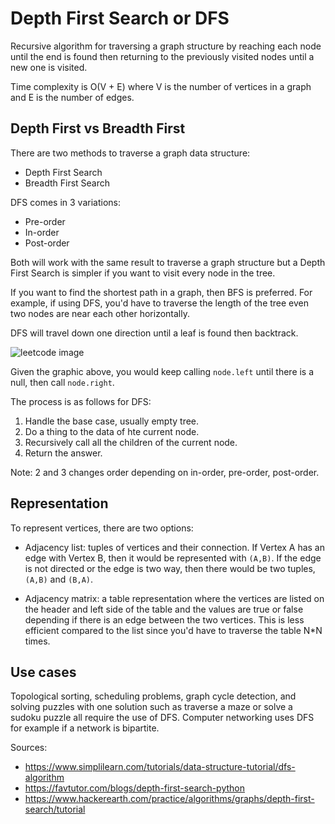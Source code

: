 # Depth First Search or DFS

Recursive algorithm for traversing a graph structure by
reaching each node until the end is found then returning to the previously
visited nodes until a new one is visited.

Time complexity is O(V + E) where V is the number of vertices in a
graph and E is the number of edges.

## Depth First vs Breadth First

There are two methods to traverse a graph data structure:

- Depth First Search
- Breadth First Search

DFS comes in 3 variations:

- Pre-order
- In-order
- Post-order

Both will work with the same result to traverse a graph structure but a Depth
First Search is simpler if you want to visit every node in the tree.

If you want to find the shortest path in a graph, then BFS is preferred.  For
example, if using DFS, you'd have to traverse the length of the tree even
two nodes are near each other horizontally.

DFS will travel down one direction until a leaf is found then backtrack.

![leetcode image](https://leetcode.com/explore/interview/card/leetcodes-interview-crash-course-data-structures-and-algorithms/707/traversals-trees-graphs/Figures/DSA/Chapter_5/25_1.png)

Given the graphic above, you would keep calling `node.left` until there is a
null, then call `node.right`.  

The process is as follows for DFS:

1. Handle the base case, usually empty tree.  
2. Do a thing to the data of hte current node.  
3. Recursively call all the children of the current node.  
4. Return the answer.  

Note: 2 and 3 changes order depending on in-order, pre-order, post-order.  

## Representation

To represent vertices, there are two options:

- Adjacency list: tuples of vertices and their connection.  If Vertex A
    has an edge with Vertex B, then it would be represented with `(A,B)`.  If
    the edge is not directed or the edge is two way, then there would be two
    tuples, `(A,B)` and `(B,A)`.

- Adjacency matrix: a table representation where the vertices are listed on
    the header and left side of the table and the values are true or false
    depending if there is an edge between the two vertices.  This is less
    efficient compared to the list since you'd have to traverse the table N*N
    times.

## Use cases

Topological sorting, scheduling problems, graph cycle detection,
and solving puzzles with one solution such as traverse a maze or
solve a sudoku puzzle all require the use of DFS.  Computer networking
uses DFS for example if a network is bipartite.

Sources:

- <https://www.simplilearn.com/tutorials/data-structure-tutorial/dfs-algorithm>
- <https://favtutor.com/blogs/depth-first-search-python>
- <https://www.hackerearth.com/practice/algorithms/graphs/depth-first-search/tutorial>
